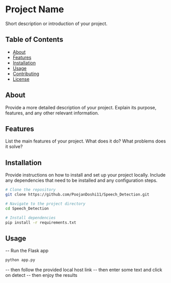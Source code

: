 # Project Name

Short description or introduction of your project.

## Table of Contents

- [About](#about)
- [Features](#features)
- [Installation](#installation)
- [Usage](#usage)
- [Contributing](#contributing)
- [License](#license)

## About

Provide a more detailed description of your project. Explain its purpose, features, and any other relevant information.

## Features

List the main features of your project. What does it do? What problems does it solve?

## Installation

Provide instructions on how to install and set up your project locally. Include any dependencies that need to be installed and any configuration steps.

```bash
# Clone the repository
git clone https://github.com/PoojanDoshi11/Speech_Detection.git

# Navigate to the project directory
cd Speech_Detection

# Install dependencies
pip install -r requirements.txt
```

## Usage
-- Run the Flask app
```bash
python app.py
```
-- then follow the provided local host link
-- then enter some text and click on detect
-- then enjoy the results
